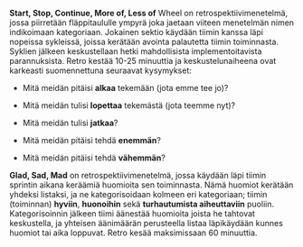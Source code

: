 **Start, Stop, Continue, More of, Less of** Wheel on retrospektiivimenetelmä, jossa piirretään fläppitaululle ympyrä joka jaetaan viiteen menetelmän nimen indikoimaan kategoriaan. Jokainen sektio käydään tiimin kanssa läpi nopeissa sykleissä, joissa kerätään avointa palautetta tiimin toiminnasta. Syklien jälkeen keskustellaan hetki mahdollisista implementoitavista parannuksista. Retro kestää 10-25 minuuttia ja keskustelunaiheena ovat karkeasti suomennettuna seuraavat kysymykset:

  
* Mitä meidän pitäisi **alkaa** tekemään (jota emme tee jo)?

* Mitä meidän tulisi **lopettaa** tekemästä (jota teemme nyt)?

* Mitä meidän tulisi **jatkaa**?

* Mitä meidän pitäisi tehdä **enemmän**?

* Mitä meidän pitäisi tehdä **vähemmän**?

  

**Glad, Sad, Mad** on retrospektiivimenetelmä, jossa käydään läpi tiimin sprintin aikana keräämiä huomioita sen toiminnasta. Nämä huomiot kerätään yhdeksi listaksi, ja ne kategorisoidaan kolmeen eri kategoriaan; tiimin (toiminnan) **hyviin**, **huonoihin** sekä **turhautumista aiheuttaviin** puoliin. Kategorisoinnin jälkeen tiimi äänestää huomioita joista he tahtovat keskustella, ja yhteisen äänimäärän perusteella listaa läpikäydään kunnes huomiot tai aika loppuvat. Retro kesää maksimissaan 60 minuuttia.
